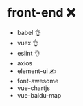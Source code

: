# front-end ❌
- babel 👌
- vuex 👌
- eslint 👌
- axios 
- element-ui ✍
- font-awesome
- vue-chartjs
- vue-baidu-map

